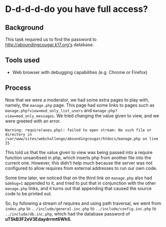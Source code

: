 D-d-d-d-do you have full access?
================================

Background
----------
This task required us to find the password to http://aboundingcougar.k17.org's database.

Tools used
----------
* Web browser with debugging capabilities (e.g. Chrome or Firefox)

Process
-------
Now that we were a moderator, we had some extra pages to play with, namely, the `manage.php` page. This page had some links to pages such as `manage.php?view=mod_only_list_users` and `manage.php?view=mod_only_messages`. We tried changing the value given to view, and we were greeted with an error.
````
Warning: require(aoeu.php): failed to open stream: No such file or directory in /var/www/sites/webchallenge/aboundingcougar/htdocs/manage.php on line 25
````
This told us that the value given to view was being passed into a require function unsanitised in php, which inserts php from another file into the current one. However, this didn’t help much because the server was not configured to allow requires from external addresses to run our own code.

Some time later, we noticed that on the third link on `manage.php` also had `&debug=1` appended to it, and tried to put that in conjunction with the other `manage.php` links, and it turns out that appending that caused the source code to be printed out.

So, by following a stream of requires and using path traversal, we went from `index.php` to `../include/general.inc.php` to `../include/config.inc.php` to `../include/db.inc.php`, which had the database password of **uTSkB3F2eV3Edaydrrmt6WhS**.
